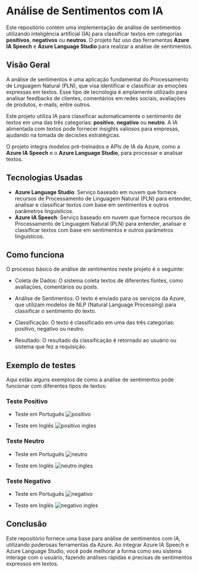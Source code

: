 # Análise de Sentimentos com IA

Este repositório contém uma implementação de análise de sentimentos utilizando inteligência artificial (IA) para classificar textos em categorias **positivos**, **negativos** ou **neutros**. O projeto faz uso das ferramentas **Azure IA Speech** e **Azure Language Studio** para realizar a análise de sentimentos.


## Visão Geral

A análise de sentimentos é uma aplicação fundamental do Processamento de Linguagem Natural (PLN), que visa identificar e classificar as emoções expressas em textos. Esse tipo de tecnologia é amplamente utilizado para analisar feedbacks de clientes, comentários em redes sociais, avaliações de produtos, e-mails, entre outros.

Este projeto utiliza IA para classificar automaticamente o sentimento de textos em uma das três categorias: **positivo**, **negativo** ou **neutro**. A IA alimentada com textos pode fornecer insights valiosos para empresas, ajudando na tomada de decisões estratégicas.

O projeto integra modelos pré-treinados e APIs de IA da Azure, como a **Azure IA Speech** e o **Azure Language Studio**, para processar e analisar textos.

## Tecnologias Usadas

- **Azure Language Studio**: Serviço baseado em nuvem que fornece recursos de Processamento de Linguagem Natural (PLN) para entender, analisar e classificar textos com base em sentimentos e outros parâmetros linguísticos.
- **Azure IA Speech**: Serviço baseado em nuvem que fornece recursos de Processamento de Linguagem Natural (PLN) para entender, analisar e classificar textos com base em sentimentos e outros parâmetros linguísticos.

## Como funciona

  O processo básico de análise de sentimentos neste projeto é o seguinte:

- Coleta de Dados: O sistema coleta textos de diferentes fontes, como avaliações, comentários ou posts.
    
- Análise de Sentimentos: O texto é enviado para os serviços da Azure, que utilizam modelos de NLP (Natural Language Processing) para classificar o sentimento do texto.
    
- Classificação: O texto é classificado em uma das três categorias: positivo, negativo ou neutro.
    
- Resultado: O resultado da classificação é retornado ao usuário ou sistema que fez a requisição.

## Exemplo de testes
  Aqui estão alguns exemplos de como a análise de sentimentos pode funcionar com diferentes tipos de textos:

### Teste Positivo
- Teste em Português
![positivo](https://github.com/user-attachments/assets/b3c2fb61-cdaa-4c44-9c69-c4cad8e29393)

- Teste em Inglês 
![positivo ingles](https://github.com/user-attachments/assets/0fb78038-0b01-45a8-871f-65241caaf56a)


### Teste Neutro
- Teste em Português
![neutro](https://github.com/user-attachments/assets/dda64b69-8af3-4bcc-9255-e53381d80c34)

- Teste em Inglês
![neutro ingles](https://github.com/user-attachments/assets/d90088a0-2276-4ad6-a065-d67ab8bc34df)
  
### Teste Negativo
- Teste em Português
![negativo](https://github.com/user-attachments/assets/bcc8ca09-1f65-4e66-96da-cb858ae13749)

- Teste em Inglês 
![negativo ingles](https://github.com/user-attachments/assets/2fea4e08-b306-4fcf-8645-1c85863cdf08)

## Conclusão

Este repositório fornece uma base para análise de sentimentos com IA, utilizando poderosas ferramentas da Azure. Ao integrar Azure IA Speech e Azure Language Studio, você pode melhorar a forma como seu sistema interage com o usuário, fazendo análises rápidas e precisas de sentimentos expressos em textos.
